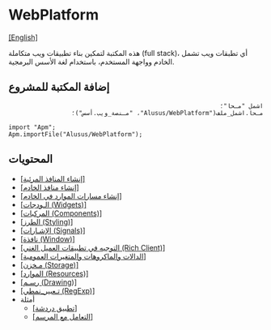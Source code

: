 # WebPlatform

[[English]](readme.md)

هذه المكتبة لتمكين بناء تطبيقات ويب متكاملة (full stack)، أي تطبقات ويب تشمل الخادم وواجهة
المستخدم، باستخدام لغة الأسس البرمجية.

## إضافة المكتبة للمشروع

<div dir=rtl>

```
اشمل "مـحا"؛
مـحا.اشمل_ملف("Alusus/WebPlatform"، "مـنصة_ويب.أسس")؛
```

</div>

```
import "Apm";
Apm.importFile("Alusus/WebPlatform");
```

## المحتويات

* [[إنشاء المنافذ المرئية]](Doc/ui_endpoints.ar.md)
* [[إنشاء منافذ الخادم]](Doc/be_endpoints.ar.md)
* [[إنشاء مسارات الموارد في الخادم]](Doc/asset_routes.ar.md)
* [[الـودجات (Widgets)]](Doc/widgets.ar.md)
* [[المركبات (Components)]](Doc/components.ar.md)
* [[الطرز (Styling)]](Doc/styling.ar.md)
* [[الإشـارات (Signals)]](Doc/signals.ar.md)
* [[نافذة (Window)]](Doc/window.ar.md)
* [[التوجيه في تطبيقات العميل الغني (Rich Client)]](Doc/routing.ar.md)
* [[الدالات والماكروهات والمتغيرات العمومية]](Doc/global_funcs.ar.md)
* [[مـخزن (Storage)]](Doc/storage.ar.md)
* [[الموارد (Resources)]](Doc/resources.ar.md)
* [[رسـم (Drawing)]](Doc/drawing.ar.md)
* [[تـعبير_نمطي (RegExp)]](Doc/regexp.ar.md)
* أمثلة
  * [[تطبيق دردشة]](Doc/chat_example.ar.md)
  * [[التعامل مع المرسم]](Doc/canvas_example.ar.md)

